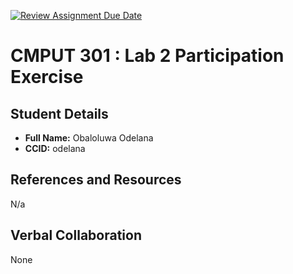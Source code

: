 [![Review Assignment Due Date](https://classroom.github.com/assets/deadline-readme-button-22041afd0340ce965d47ae6ef1cefeee28c7c493a6346c4f15d667ab976d596c.svg)](https://classroom.github.com/a/4btn9xaF)
# CMPUT 301 : Lab 2 Participation Exercise

## Student Details

- **Full Name:** Obaloluwa Odelana
- **CCID:** odelana

## References and Resources

N/a

## Verbal Collaboration

None
